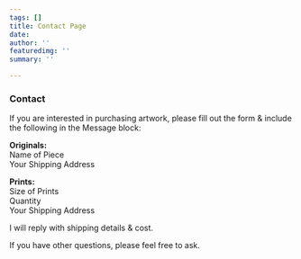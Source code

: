```yaml
---
tags: []
title: Contact Page
date: 
author: ''
featuredimg: ''
summary: ''

---
```

### **Contact**

If you are interested in purchasing artwork, please fill out the form & include the following in the Message block:

**Originals:**  
Name of Piece  
Your Shipping Address  
  
**Prints:**  
Size of Prints  
Quantity  
Your Shipping Address

I will reply with shipping details & cost.  
  
If you have other questions, please feel free to ask.